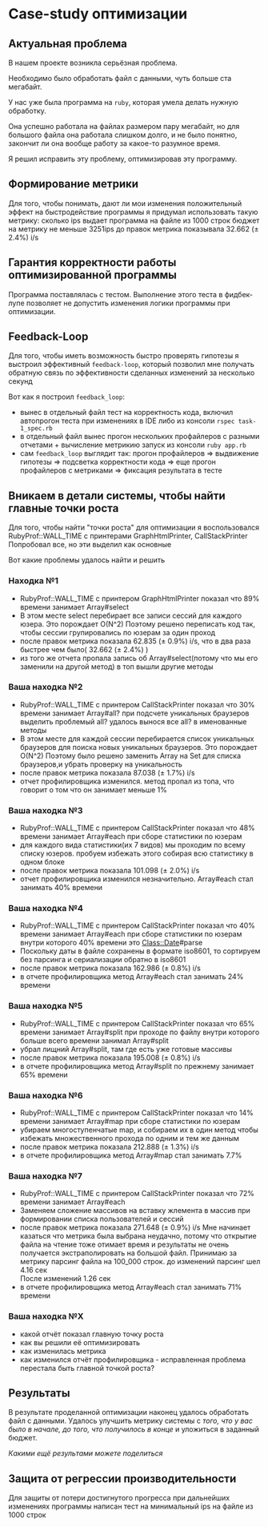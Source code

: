 # Case-study оптимизации

## Актуальная проблема
В нашем проекте возникла серьёзная проблема.

Необходимо было обработать файл с данными, чуть больше ста мегабайт.

У нас уже была программа на `ruby`, которая умела делать нужную обработку.

Она успешно работала на файлах размером пару мегабайт, но для большого файла она работала слишком долго, и не было понятно, закончит ли она вообще работу за какое-то разумное время.

Я решил исправить эту проблему, оптимизировав эту программу.

## Формирование метрики
Для того, чтобы понимать, дают ли мои изменения положительный эффект на быстродействие программы я придумал использовать такую метрику: 
сколько ips выдает программа на файле из 1000 строк
бюджет на метрику не меньше 3251ips
до правок метрика показывала 32.662 (± 2.4%) i/s 

## Гарантия корректности работы оптимизированной программы
Программа поставлялась с тестом. Выполнение этого теста в фидбек-лупе позволяет не допустить изменения логики программы при оптимизации.

## Feedback-Loop
Для того, чтобы иметь возможность быстро проверять гипотезы я выстроил эффективный `feedback-loop`, который позволил мне получать обратную связь по эффективности сделанных изменений за несколько секунд

Вот как я построил `feedback_loop`:
- вынес в отдельный файл тест на корректность кода, включил автопрогон теста при изменениях в IDE либо из консоли `rspec task-1_spec.rb` 
- в отдельный файл вынес прогон нескольких профайлеров с разными отчетами + вычисление метрикию запуск из консоли `ruby app.rb`
- сам `feedback_loop` выглядит так: прогон профайлеров => выдвижение гипотезы => подсветка корректности кода => еще прогон профайлеров с метриками => фиксация результата в тесте 

## Вникаем в детали системы, чтобы найти главные точки роста
Для того, чтобы найти "точки роста" для оптимизации я воспользовался RubyProf::WALL_TIME c принтерами GraphHtmlPrinter, CallStackPrinter
Попробовал все, но эти выделил как основные

Вот какие проблемы удалось найти и решить

### Находка №1 
- RubyProf::WALL_TIME c принтером GraphHtmlPrinter показал что 89% времени занимает Array#select
- В этом месте select перебирает все записи сессий для каждого юзера. Это порождает O(N^2)
  Поэтому решено переписать код так, чтобы сессии групировались по юзерам за один проход  
- после правок метрика показала 62.835  (± 0.9%) i/s, что в два раза быстрее чем было( 32.662 (± 2.4%) ) 
- из того же отчета пропала запись об Array#select(потому что мы его заменили на другой метод) в топ вышли другие методы

### Ваша находка №2
- RubyProf::WALL_TIME c принтером CallStackPrinter показал что 30% времени занимает Array#all? при подсчете уникальных браузеров
  выделить проблемый all? удалось вынося все all? в именованные методы
- В этом месте для каждой сессии перебирается список уникальных браузеров для поиска новых уникальных браузеров. Это порождает O(N^2)
  Поэтому было решено заменить Array на Set для списка браузеров,и убрать проверку на уникальность
- после правок метрика показала  87.038  (± 1.7%) i/s
- отчет профилировщика изменился. метод пропал из топа, что говорит о том что он занимает меньше 1%

### Ваша находка №3
- RubyProf::WALL_TIME c принтером CallStackPrinter показал что 48% времени занимает Array#each при сборе статистики по юзерам
- для каждого вида статистики(их 7 видов) мы проходим по всему списку юзеров.
  пробуем избежать этого собирая всю статистику в одном блоке 
- после правок метрика показала  101.098  (± 2.0%) i/s
- отчет профилировщика изменился незначительно.  Array#each стал занимать 40% времени

### Ваша находка №4
- RubyProf::WALL_TIME c принтером CallStackPrinter показал что 40% времени занимает Array#each при сборе статистики по юзерам
  внутри которого 40% времени это <Class::Date>#parse
- Поскольку даты в файле сохранены в формате iso8601, то сортируем без парсинга и сериализации обратно в iso8601
- после правок метрика показала  162.986  (± 0.8%) i/s
- в отчете профилировщика метод Array#each стал занимать 24% времени

### Ваша находка №5
- RubyProf::WALL_TIME c принтером CallStackPrinter показал что 65% времени занимает Array#split при проходе по файлу
  внутри которого больше всего времени занимал Array#split
- убрал лищний Array#split, там где есть уже готовые массивы
- после правок метрика показала  195.008  (± 0.8%) i/s 
- в отчете профилировщика метод Array#split по прежнему занимает 65% времени

### Ваша находка №6
- RubyProf::WALL_TIME c принтером CallStackPrinter показал что 14% времени занимает Array#map при сборе статистики по юзерам
- убираем многоступенчатые map, и собираем их в один метод чтобы избежать множественного прохода по одним и тем же данным
- после правок метрика показала  212.888  (± 1.3%) i/s 
- в отчете профилировщика метод Array#map стал занимать 7.7%

### Ваша находка №7
- RubyProf::WALL_TIME c принтером CallStackPrinter показал что 72% времени занимает Array#each
- Заменяем сложение массивов на вставку жлемента в массив при формировании списка пользователей и сессий
- после правок метрика показала  271.648  (± 0.9%) i/s 
  Мне начинает казаться что метрика была выбрана неудачно, потому что открытие файла на чтение тоже отимает время 
  и результаты не очень получается экстраполировать на большой файл.
  Принимаю за метрику парсинг файла на 100_000 строк. до изменений парсинг шел 4.16 сек  
  После изменений 1.26 сек
- в отчете профилировщика метод Array#each стал занимать 71% времени

### Ваша находка №X
- какой отчёт показал главную точку роста
- как вы решили её оптимизировать
- как изменилась метрика
- как изменился отчёт профилировщика - исправленная проблема перестала быть главной точкой роста?

## Результаты
В результате проделанной оптимизации наконец удалось обработать файл с данными.
Удалось улучшить метрику системы с *того, что у вас было в начале, до того, что получилось в конце* и уложиться в заданный бюджет.

*Какими ещё результами можете поделиться*

## Защита от регрессии производительности
Для защиты от потери достигнутого прогресса при дальнейших изменениях программы написан тест на минимальный ips на файле из 1000 строк


